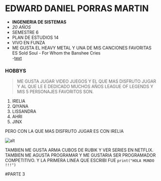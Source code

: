 # EDWARD DANIEL PORRAS MARTIN
* **INGENIERIA DE SISTEMAS**
* *20 AÑOS*
* SEMESTRE 6
* PLAN DE ESTUDIOS 14
* VIVO EN FUNZA
* ME GUSTA EL HEAVY METAL Y UNA DE MIS CANCIONES FAVORITAS ES Sold Soul - For Whom the Banshee Cries\
    -[text](https://www.youtube.com/watch?v=p60mBsb6MeE)



### HOBBYS
>ME GUSTA JUGAR VIDEO JUEGOS Y EL QUE MAS DISFRUTO JUGAR Y AL QUE LE E DEDICADO MUCHOS AÑOS
LEAGUE OF LEGENDS Y MIS 5 PERSONAJES FAVORITOS SON.
1. IRELIA
2. QIYANA
3. LISSANDRA
4. AHRI
5. JINX

PERO CON LA QUE MAS DISFRUTO JUGAR ES CON IRELIA

![alt](https://e00-marca.uecdn.es/assets/multimedia/imagenes/2019/04/06/15545646728360.jpg)

TAMBIEN ME GUSTA ARMA CUBOS DE RUBIK Y VER SERIES EN NETFLIX.
TAMBIEN ME AGUSTA PROGRAMAR Y ME GUSTARIA SER PROGRAMADOR COMPETITIVO. Y LA PRIMERA 
LINEA QUE ESCRIBI FUE `print("HOLA MUNDO !!!")`

#PARTE 3

